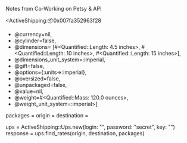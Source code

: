 Notes from Co-Working on Petsy & API


<ActiveShipping::package:0x007fa352963f28

 - @currency=nil,
 - @cylinder=false,
 - @dimensions=
  [#<Quantified::Length: 4.5 inches>,
   #<Quantified::Length: 10 inches>,
   #<Quantified::Length: 15 inches>],
 - @dimensions_unit_system=:imperial,
 - @gift=false,
 - @options={:units=>:imperial},
 - @oversized=false,
- @unpackaged=false,
- @value=nil,
- @weight=#<Quantified::Mass: 120.0 ounces>,
- @weight_unit_system=:imperial>]

packages =
origin =
destination =


ups = ActiveShipping::Ups.new(login: "", password: "secret", key: "")
response = ups.find_rates(origin, destination, packages)




<!-- => [#<ActiveShipping::package:0x007fa352963f28 @options={:units=>:imperial},
@dimensions=[#<Quantified::Length: 4.5 inches>, #<Quantified::Length: 10 inches>,
#<Quantified::Length: 15 inches>],
@weight_unit_system=:imperial,
@dimensions_unit_system=:imperial,
@weight=#<Quantified::Mass: 120.0 ounces>,
@value=nil,
@currency=nil,
@cylinder=false,
@gift=false,
@oversized=false,
@unpackaged=false>] -->
